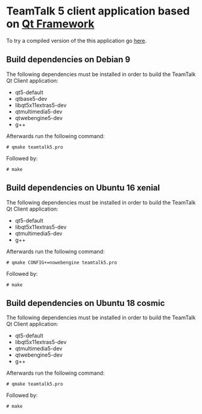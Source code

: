 # TeamTalk 5 client application based on [Qt Framework](http://www.qt.io)

To try a compiled version of the this application go [here](http://bearware.dk/?page_id=327).

## Build dependencies on Debian 9

The following dependencies must be installed in order to
build the TeamTalk Qt Client application:

* qt5-default
* qtbase5-dev
* libqt5x11extras5-dev
* qtmultimedia5-dev
* qtwebengine5-dev
* g++

Afterwards run the following command:

```# qmake teamtalk5.pro```

Followed by:

```# make```

## Build dependencies on Ubuntu 16 xenial

The following dependencies must be installed in order to
build the TeamTalk Qt Client application:

* qt5-default
* libqt5x11extras5-dev
* qtmultimedia5-dev
* g++

Afterwards run the following command:

```# qmake CONFIG+=nowebengine teamtalk5.pro```

Followed by:

```# make```

## Build dependencies on Ubuntu 18 cosmic

The following dependencies must be installed in order to
build the TeamTalk Qt Client application:

* qt5-default
* libqt5x11extras5-dev
* qtmultimedia5-dev
* qtwebengine5-dev
* g++

Afterwards run the following command:

```# qmake teamtalk5.pro```

Followed by:

```# make```
